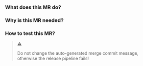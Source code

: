 ### What does this MR do?


### Why is this MR needed?


### How to test this MR?


> :warning:
>
> Do not change the auto-generated merge commit message, otherwise the release pipeline fails!
